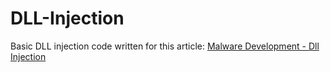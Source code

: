 # DLL-Injection

Basic DLL injection code written for this article: [Malware Development - Dll Injection](https://vvelitkn.com/malware%20analysis/Malware-Development-DLL-Injection/)
